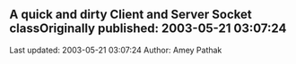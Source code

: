 ## A quick and dirty Client and Server Socket classOriginally published: 2003-05-21 03:07:24 
Last updated: 2003-05-21 03:07:24 
Author: Amey Pathak 
 
